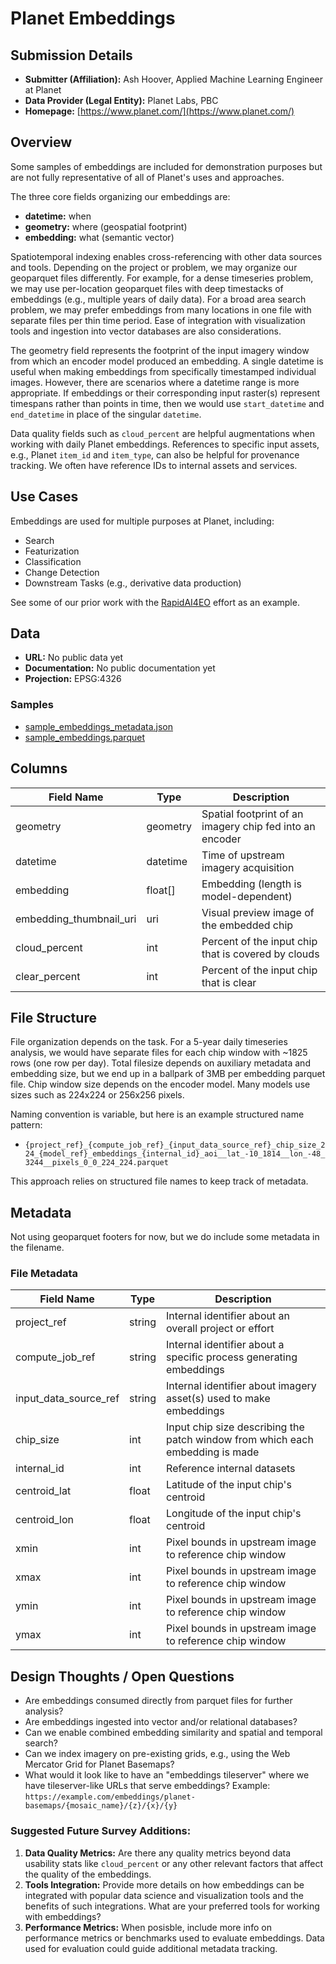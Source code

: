 # Planet Embeddings

## Submission Details
- **Submitter (Affiliation):** Ash Hoover, Applied Machine Learning Engineer at Planet
- **Data Provider (Legal Entity):** Planet Labs, PBC
- **Homepage:** [https://www.planet.com/](https://www.planet.com/)

## Overview
Some samples of embeddings are included for demonstration purposes but are not fully representative of all of Planet's uses and approaches.

The three core fields organizing our embeddings are:
- **datetime:** when
- **geometry:** where (geospatial footprint)
- **embedding:** what (semantic vector)

Spatiotemporal indexing enables cross-referencing with other data sources and tools. Depending on the project or problem, we may organize our geoparquet files differently. For example, for a dense timeseries problem, we may use per-location geoparquet files with deep timestacks of embeddings (e.g., multiple years of daily data). For a broad area search problem, we may prefer embeddings from many locations in one file with separate files per thin time period. Ease of integration with visualization tools and ingestion into vector databases are also considerations.

The geometry field represents the footprint of the input imagery window from which an encoder model produced an embedding. A single datetime is useful when making embeddings from specifically timestamped individual images. However, there are scenarios where a datetime range is more appropriate. If embeddings or their corresponding input raster(s) represent timespans rather than points in time, then we would use `start_datetime` and `end_datetime` in place of the singular `datetime`.

Data quality fields such as `cloud_percent` are helpful augmentations when working with daily Planet embeddings. References to specific input assets, e.g., Planet `item_id` and `item_type`, can also be helpful for provenance tracking. We often have reference IDs to internal assets and services.

## Use Cases
Embeddings are used for multiple purposes at Planet, including:
- Search
- Featurization
- Classification
- Change Detection
- Downstream Tasks (e.g., derivative data production)

See some of our prior work with the [RapidAI4EO](https://rapidai4eo.eu/) effort as an example.

## Data
- **URL:** No public data yet
- **Documentation:** No public documentation yet
- **Projection:** EPSG:4326

### Samples
- [sample_embeddings_metadata.json](./sample_embeddings_metadata.json)
- [sample_embeddings.parquet](./sample_embeddings.parquet)

## Columns
| Field Name | Type | Description |
| ---------- | ---- | ----------- |
| geometry | geometry | Spatial footprint of an imagery chip fed into an encoder |
| datetime | datetime | Time of upstream imagery acquisition |
| embedding | float[] | Embedding (length is model-dependent) |
| embedding_thumbnail_uri | uri | Visual preview image of the embedded chip |
| cloud_percent | int | Percent of the input chip that is covered by clouds |
| clear_percent | int | Percent of the input chip that is clear |

## File Structure
File organization depends on the task. For a 5-year daily timeseries analysis, we would have separate files for each chip window with ~1825 rows (one row per day). Total filesize depends on auxiliary metadata and embedding size, but we end up in a ballpark of 3MB per embedding parquet file. Chip window size depends on the encoder model. Many models use sizes such as 224x224 or 256x256 pixels.

Naming convention is variable, but here is an example structured name pattern:
- `{project_ref}_{compute_job_ref}_{input_data_source_ref}_chip_size_224_{model_ref}_embeddings_{internal_id}_aoi__lat_-10_1814__lon_-48_3244__pixels_0_0_224_224.parquet`

This approach relies on structured file names to keep track of metadata.

## Metadata
Not using geoparquet footers for now, but we do include some metadata in the filename.

### File Metadata
| Field Name | Type | Description |
| ---------- | ----- | ---------- |
| project_ref | string | Internal identifier about an overall project or effort |
| compute_job_ref | string | Internal identifier about a specific process generating embeddings |
| input_data_source_ref | string | Internal identifier about imagery asset(s) used to make embeddings |
| chip_size | int | Input chip size describing the patch window from which each embedding is made |
| internal_id | int | Reference internal datasets |
| centroid_lat | float | Latitude of the input chip's centroid |
| centroid_lon | float | Longitude of the input chip's centroid |
| xmin | int | Pixel bounds in upstream image to reference chip window |
| xmax | int | Pixel bounds in upstream image to reference chip window |
| ymin | int | Pixel bounds in upstream image to reference chip window |
| ymax | int | Pixel bounds in upstream image to reference chip window |

## Design Thoughts / Open Questions
- Are embeddings consumed directly from parquet files for further analysis?
- Are embeddings ingested into vector and/or relational databases?
- Can we enable combined embedding similarity and spatial and temporal search?
- Can we index imagery on pre-existing grids, e.g., using the Web Mercator Grid for Planet Basemaps?
- What would it look like to have an "embeddings tileserver" where we have tileserver-like URLs that serve embeddings? Example: `https://example.com/embeddings/planet-basemaps/{mosaic_name}/{z}/{x}/{y}`

### Suggested Future Survey Additions:
1. **Data Quality Metrics:** Are there any quality metrics beyond data usability stats like `cloud_percent` or any other relevant factors that affect the quality of the embeddings.
2. **Tools Integration:** Provide more details on how embeddings can be integrated with popular data science and visualization tools and the benefits of such integrations. What are your preferred tools for working with embeddings?
3. **Performance Metrics:** When posisble, include more info on performance metrics or benchmarks used to evaluate embeddings. Data used for evaluation could guide additional metadata tracking.